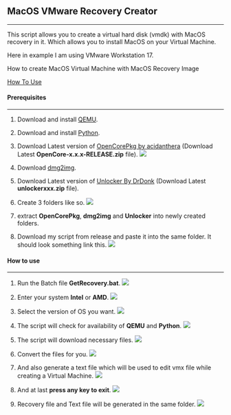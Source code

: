 ## MacOS VMware Recovery Creator
***

This script allows you to create a virtual hard disk (vmdk) with MacOS recovery in it. Which allows you to install MacOS on your Virtual Machine.

Here in example I am using VMware Workstation 17.

How to create MacOS Virtual Machine with MacOS Recovery Image

[How To Use](#prerequisites)

#### Prerequisites
***

1. Download and install <a href="https://qemu.weilnetz.de/w64/" target="_blank">QEMU</a>.

2. Download and install <a href="https://www.python.org/downloads/" target="_blank">Python</a>.

3. Download Latest version of <a href="https://github.com/acidanthera/OpenCorePkg/releases" target="_blank">OpenCorePkg by acidanthera</a> (Download Latest **OpenCore-x.x.x-RELEASE.zip** file).
![](https://www.dropbox.com/s/0ga3xt9znq7b65n/d1.png?dl=0)

4. Download <a href="http://vu1tur.eu.org/tools/dmg2img-1.6.7-win32.zip" target="_blank">dmg2img</a>.

5. Download Latest version of <a href="https://github.com/DrDonk/unlocker/releases" target="_blank">Unlocker By DrDonk</a> (Download Latest **unlockerxxx.zip** file).
 
6. Create 3 folders like so.
![](https://www.dropbox.com/s/ccva2uw716ro7sr/2.png?dl=0)

7. extract **OpenCorePkg**, **dmg2img** and **Unlocker** into newly created folders.

8. Download my script from release and paste it into the same folder. It should look something link this.
![](https://www.dropbox.com/s/qzv2017fp1l7ops/3.png?dl=0)

#### How to use
***

1. Run the Batch file **GetRecovery.bat**.
![](https://www.dropbox.com/s/9mrhfxhgq24rqje/1.png?dl=0)

2. Enter your system **Intel** or **AMD**.
![](https://www.dropbox.com/s/8taomlxa7vnh3op/2.png?dl=0)

3. Select the version of OS you want.
![](https://www.dropbox.com/s/gfu68pohhxqjrr2/3.png?dl=0)

4. The script will check for availability of **QEMU** and **Python**.
![](https://www.dropbox.com/s/93pfh4irq6n0epe/4.png?dl=0)

5. The script will download necessary files.
![](https://www.dropbox.com/s/aoebscge7u8d9ie/5.png?dl=0)

6. Convert the files for you.
![](https://www.dropbox.com/s/wds2anhv0pc8ppi/6.png?dl=0)

7. And also generate a text file which will be used to edit vmx file while creating a Virtual Machine.
![](https://www.dropbox.com/s/db3drkiypwcskww/7.png?dl=0)

8. And at last **press any key to exit**. 
![](https://www.dropbox.com/s/trvvz0q1jcjwdcn/8.png?dl=0)

9. Recovery file and Text file will be generated in the same folder.
![](https://www.dropbox.com/s/oax2pth0kpribs0/9.png?dl=0)